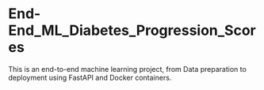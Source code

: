 # End-End_ML_Diabetes_Progression_Scores
This is an end-to-end machine learning project, from Data preparation to deployment using FastAPI and Docker containers.
